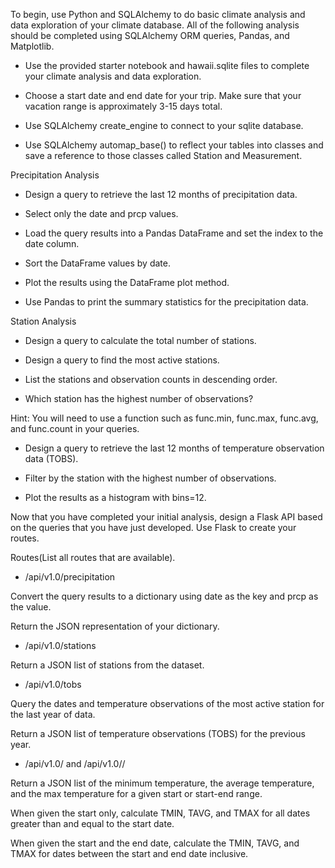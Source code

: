 To begin, use Python and SQLAlchemy to do basic climate analysis and data exploration of your climate database. All of the following analysis should be completed using SQLAlchemy ORM queries, Pandas, and Matplotlib.


* Use the provided starter notebook and hawaii.sqlite files to complete your climate analysis and data exploration.


* Choose a start date and end date for your trip. Make sure that your vacation range is approximately 3-15 days total.


* Use SQLAlchemy create_engine to connect to your sqlite database.


* Use SQLAlchemy automap_base() to reflect your tables into classes and save a reference to those classes called Station and Measurement.



Precipitation Analysis


* Design a query to retrieve the last 12 months of precipitation data.


* Select only the date and prcp values.


* Load the query results into a Pandas DataFrame and set the index to the date column.


* Sort the DataFrame values by date.


* Plot the results using the DataFrame plot method.


* Use Pandas to print the summary statistics for the precipitation data.



Station Analysis


* Design a query to calculate the total number of stations.


* Design a query to find the most active stations.


* List the stations and observation counts in descending order.


* Which station has the highest number of observations?


Hint: You will need to use a function such as func.min, func.max, func.avg, and func.count in your queries.




* Design a query to retrieve the last 12 months of temperature observation data (TOBS).


* Filter by the station with the highest number of observations.


* Plot the results as a histogram with bins=12.


Now that you have completed your initial analysis, design a Flask API based on the queries that you have just developed. Use Flask to create your routes.


Routes(List all routes that are available).


* /api/v1.0/precipitation

Convert the query results to a dictionary using date as the key and prcp as the value.


Return the JSON representation of your dictionary.


* /api/v1.0/stations

Return a JSON list of stations from the dataset.


* /api/v1.0/tobs

Query the dates and temperature observations of the most active station for the last year of data.


Return a JSON list of temperature observations (TOBS) for the previous year.


* /api/v1.0/<start> and /api/v1.0/<start>/<end>


Return a JSON list of the minimum temperature, the average temperature, and the max temperature for a given start or start-end range.


When given the start only, calculate TMIN, TAVG, and TMAX for all dates greater than and equal to the start date.


When given the start and the end date, calculate the TMIN, TAVG, and TMAX for dates between the start and end date inclusive.
